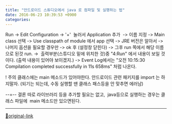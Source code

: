 ```yaml
---
title: "안드로이드 스튜디오에서 java 로 컴파일 및 실행하는 법"
date: 2016-06-23 10:39:53 +0900
categories: 
---
```

  

Run -&gt; Edit Configuration -&gt; '+'  눌러서 Application 추가 
-&gt; 이름 지정 -&gt; Main class 선택 -&gt; Use classpath of module 에서 app 선택 -&gt; JRE 버전은 알아서
-&gt; 나머지 옵션을 필요할 경우만
-&gt; ok 후 (설정창 닫힌다)
-&gt; 그후 run 쪽에서 해당 이름으로 된것 run.
-&gt;  출력부분(스튜디오 밑에 위치한 것)중 "4:Run" 에서 내용이 보일 것이다. (출력 내용이 있어야 보이겠지.)
-&gt; Event Log에서는 "오전 10:15:30 Compilation completed successfully in 11s 658ms" 처럼 나온다.
  
  
  

! 주의
클래스에는 main 메소드가 있어야한다.
안드로이드 관련 패키지를 import 는 하지말자. (되기는 되는데, 수동 실행할 땐 클래스 패스등을 안 맞추면 에러남)
  

--=--
결론
따로 라이브러리 등을 추가할 필요는 없고, 
java등으로 실행하는 경우는 클래스 파일에  main 메소드만 있으면된다.







***
[🔗original-link](http://www.mins01.com/mh/tech/read/1017)